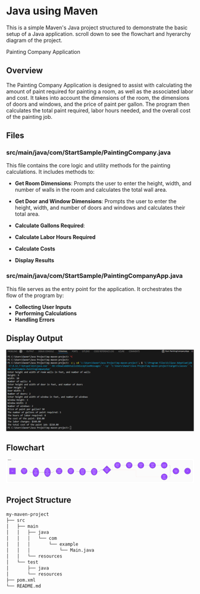 # Java using Maven

This is a simple Maven's Java project structured to demonstrate the basic setup of a Java application. scroll down to see the flowchart  and hyerarchy  diagram of the project.

Painting Company Application

## Overview

The Painting Company Application is designed to assist with calculating the amount of paint required for painting a room, as well as the associated labor and cost. It takes into account the dimensions of the room, the dimensions of doors and windows, and the price of paint per gallon. The program then calculates the total paint required, labor hours needed, and the overall cost of the painting job.

## Files

### src/main/java/com/StartSample/PaintingCompany.java
This file contains the core logic and utility methods for the painting calculations. It includes methods to:

- **Get Room Dimensions**: Prompts the user to enter the height, width, and number of walls in the room and calculates the total wall area.
- **Get Door and Window Dimensions**: Prompts the user to enter the height, width, and number of doors and windows and calculates their total area.

- **Calculate Gallons Required**:
- **Calculate Labor Hours Required**
- **Calculate Costs**
- **Display Results**

### src/main/java/com/StartSample/PaintingCompanyApp.java
This file serves as the entry point for the application. It orchestrates the flow of the program by:

- **Collecting User Inputs**
- **Performing Calculations**
- **Handling Errors**

## Display Output

![image alt](https://github.com/hjoseph777/my-maven-project/blob/9ff872f7cbe92bf67c3e40efbd45dce7752d26b6/resultScreenshot%202024-09-24%20183731.png)

## Flowchart

![image alt](https://github.com/hjoseph777/my-maven-project/blob/dd2ca721c8b56dca560fecdabe7d997f7dfc92fc/PaintCompanyFlowchart.png)

## Project Structure
```
my-maven-project
├── src
│   ├── main
│   │   ├── java
│   │   │   └── com
│   │   │       └── example
│   │   │           └── Main.java
│   │   └── resources
│   └── test
│       ├── java
│       └── resources
├── pom.xml
└── README.md





